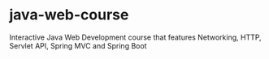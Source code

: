 # java-web-course
Interactive Java Web Development course that features Networking, HTTP, Servlet API, Spring MVC and Spring Boot
